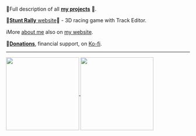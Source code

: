 📖Full description of all [**my projects**](https://cryham.tuxfamily.org/projects/) 🎨.  

🚗[**Stunt Rally** website](https://stuntrally.tuxfamily.org/)🚀 - 3D racing game with Track Editor.

ℹ️More [about me](https://cryham.tuxfamily.org/about-me/) also on [my website](https://cryham.tuxfamily.org/).  

💜[**Donations**](https://cryham.tuxfamily.org/donate/), financial support, on [Ko-fi](https://ko-fi.com/cryham).

----
<a href="https://github.com/cryham">
  <img height=200 align="center" src="https://github-readme-stats.vercel.app/api?username=cryham&theme=algolia&show_icons=true" />
</a>
<a href="https://github.com/cryham">
  <img height=200 align="center" src="https://github-readme-stats.vercel.app/api/top-langs/?username=cryham&theme=algolia&layout=compact&langs_count=4&hide=pascal,pawn,assembly,hlsl,metal,html,objective-c,c,php,cuda,shell&card_width=320" />
</a>
